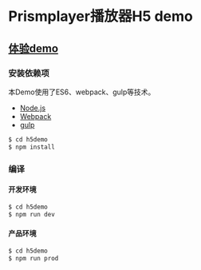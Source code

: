 # Prismplayer播放器H5 demo

## [体验demo](https://alilmq.github.io/Prismplayer/)


### 安装依赖项

本Demo使用了ES6、webpack、gulp等技术。

 - [Node.js](https://nodejs.org/en/)
 - [Webpack](http://webpack.github.io) 
 - [gulp](https://gulpjs.com)

```sh
$ cd h5demo
$ npm install
```

### 编译

#### 开发环境

```sh
$ cd h5demo
$ npm run dev
```

#### 产品环境

```sh
$ cd h5demo
$ npm run prod
```

